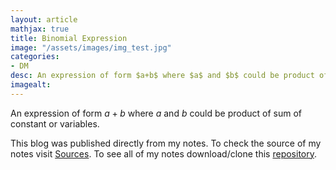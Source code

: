 ```yaml
---
layout: article
mathjax: true
title: Binomial Expression
image: "/assets/images/img_test.jpg"
categories:
- DM
desc: An expression of form $a+b$ where $a$ and $b$ could be product of sum of constant or variables. 
imagealt: 
---
```


An expression of form $a+b$ where $a$ and $b$ could be product of sum of constant or variables.


































































































































































































































































































































































This blog was published directly from my notes.
To check the source of my notes visit [Sources](sources.html).
To see all of my notes download/clone this [repository](https://github.com/bovem/CS).